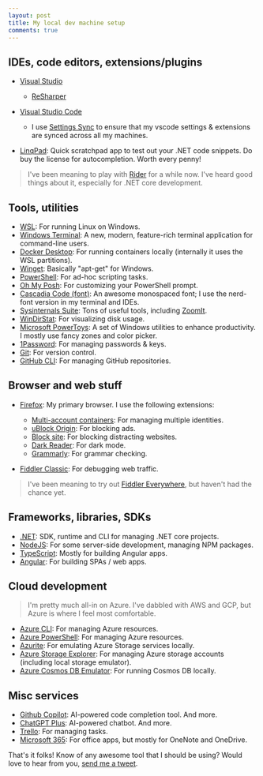 ```yaml
---
layout: post
title: My local dev machine setup
comments: true
---
```


## IDEs, code editors, extensions/plugins

* [Visual Studio](https://visualstudio.microsoft.com/)
  * [ReSharper](https://www.jetbrains.com/resharper/)

* [Visual Studio Code](https://code.visualstudio.com/)
  * I use [Settings Sync](https://code.visualstudio.com/docs/editor/settings-sync) to ensure that my vscode settings & extensions are synced across all my machines.

* [LinqPad](https://www.linqpad.net/): Quick scratchpad app to test out your .NET code snippets. Do buy the license for autocompletion. Worth every penny!

> I've been meaning to play with [Rider](https://www.jetbrains.com/rider/) for a while now. I've heard good things about it, especially for .NET core development.

## Tools, utilities

* [WSL](https://docs.microsoft.com/en-us/windows/wsl/): For running Linux on Windows.
* [Windows Terminal](https://github.com/microsoft/terminal): A new, modern, feature-rich terminal application for command-line users.
* [Docker Desktop](https://www.docker.com/products/docker-desktop): For running containers locally (internally it uses the WSL partitions).
* [Winget](https://learn.microsoft.com/en-us/windows/package-manager/winget/): Basically "apt-get" for Windows.
* [PowerShell](https://learn.microsoft.com/en-us/powershell/scripting/install/installing-powershell?view=powershell-7.5): For ad-hoc scripting tasks.
* [Oh My Posh](https://ohmyposh.dev/): For customizing your PowerShell prompt.
* [Cascadia Code (font)](https://github.com/microsoft/cascadia-code): An awesome monospaced font; I use the nerd-font version in my terminal and IDEs.
* [Sysinternals Suite](https://docs.microsoft.com/en-us/sysinternals/): Tons of useful tools, including [ZoomIt](https://learn.microsoft.com/en-us/sysinternals/downloads/zoomit).
* [WinDirStat](https://windirstat.net/): For visualizing disk usage.
* [Microsoft PowerToys](https://github.com/microsoft/PowerToys): A set of Windows utilities to enhance productivity. I mostly use fancy zones and color picker.
* [1Password](https://1password.com/): For managing passwords & keys.
* [Git](https://git-scm.com/): For version control.
* [GitHub CLI](https://cli.github.com/): For managing GitHub repositories.

## Browser and web stuff

* [Firefox](https://www.mozilla.org/en-US/firefox/new/): My primary browser. I use the following extensions:
  * [Multi-account containers](https://addons.mozilla.org/en-US/firefox/addon/multi-account-containers/): For managing multiple identities.
  * [uBlock Origin](https://addons.mozilla.org/en-US/firefox/addon/ublock-origin/): For blocking ads.
  * [Block site](https://addons.mozilla.org/en-US/firefox/addon/blocksite/): For blocking distracting websites.
  * [Dark Reader](https://addons.mozilla.org/en-US/firefox/addon/darkreader/): For dark mode.
  * [Grammarly](https://addons.mozilla.org/en-US/firefox/addon/grammarly-1/): For grammar checking.

* [Fiddler Classic](https://www.telerik.com/fiddler/fiddler-classic): For debugging web traffic.

> I've been meaning to try out [Fiddler Everywhere](https://www.telerik.com/fiddler/fiddler-everywhere), but haven't had the chance yet.

## Frameworks, libraries, SDKs

* [.NET](https://docs.microsoft.com/en-us/dotnet/core/tools/): SDK, runtime and CLI for managing .NET core projects.
* [NodeJS](https://nodejs.org/en/): For some server-side development, managing NPM packages.
* [TypeScript](https://www.typescriptlang.org/): Mostly for building Angular apps.
* [Angular](https://angular.dev/installation): For building SPAs / web apps.

## Cloud development

> I'm pretty much all-in on Azure. I've dabbled with AWS and GCP, but Azure is where I feel most comfortable.

* [Azure CLI](https://docs.microsoft.com/en-us/cli/azure/): For managing Azure resources.
* [Azure PowerShell](https://docs.microsoft.com/en-us/powershell/azure/overview): For managing Azure resources.
* [Azurite](https://github.com/Azure/Azurite): For emulating Azure Storage services locally.
* [Azure Storage Explorer](https://azure.microsoft.com/en-us/features/storage-explorer/): For managing Azure storage accounts (including local storage emulator).
* [Azure Cosmos DB Emulator](https://docs.microsoft.com/en-us/azure/cosmos-db/local-emulator): For running Cosmos DB locally.

## Misc services

* [Github Copilot](https://copilot.github.com/): AI-powered code completion tool. And more.
* [ChatGPT Plus](https://chat.openai.com/): AI-powered chatbot. And more.
* [Trello](https://trello.com/): For managing tasks.
* [Microsoft 365](https://www.microsoft.com/en-us/microsoft-365): For office apps, but mostly for OneNote and OneDrive.

That's it folks! Know of any awesome tool that I should be using? Would love to hear from you, [send me a tweet]({{site.author.twitter}}).
